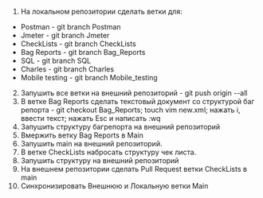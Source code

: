 1. На локальном репозитории сделать ветки для:
- Postman - git branch Postman
- Jmeter - git branch Jmeter
- CheckLists - git branch CheckLists
- Bag Reports - git branch Bag_Reports
- SQL - git branch SQL
- Charles - git branch Charles
- Mobile testing - git branch Mobile_testing

2. Запушить все ветки на внешний репозиторий - git push origin --all
3. В ветке Bag Reports сделать текстовый документ со структурой баг репорта - git checkout Bag_Reports; touch vim new.xml; нажать i, ввести текст; нажать Esc и написать :wq
4. Запушить структуру багрепорта на внешний репозиторий
5. Вмержить ветку Bag Reports в Main
6. Запушить main на внешний репозиторий.
7. В ветке CheckLists набросать структуру чек листа.
8. Запушить структуру на внешний репозиторий
9. На внешнем репозитории сделать Pull Request ветки CheckLists в main
10. Синхронизировать Внешнюю и Локальную ветки Main

